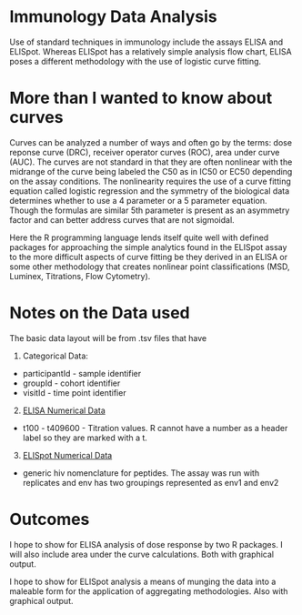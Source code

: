 # Immunology Data Analysis

Use of standard techniques in immunology include the assays ELISA and ELISpot.  Whereas ELISpot has a relatively simple analysis flow chart, ELISA poses a different methodology with the use of logistic curve fitting.  


# More than I wanted to know about curves

Curves can be analyzed a number of ways and often go by the terms: dose reponse curve (DRC), receiver operator curves (ROC), area under curve (AUC). The curves are not standard in that they are often nonlinear with the midrange of the curve being labeled the C50 as in IC50 or EC50 depending on the assay conditions.  The nonlinearity requires the use of a curve fitting equation called logistic regression and the symmetry of the biological data determines whether to use a 4 parameter or a 5 parameter equation.  Though the formulas are similar 5th parameter is present as an asymmetry factor and can better address curves that are not sigmoidal.  

Here the R programming language lends itself quite well with defined packages for approaching the simple analytics found in the ELISpot assay to the more difficult aspects of curve fitting be they derived in an ELISA or some other methodology that creates nonlinear point classifications (MSD, Luminex, Titrations, Flow Cytometry).


# Notes on the Data used

The basic data layout will be from .tsv files that have 

1. Categorical Data:
  * participantId - sample identifier
  * groupId - cohort identifier
  * visitId - time point identifier
2. [ELISA Numerical Data](https://github.com/aaronjwilson/immuno_data_analysis/blob/master/data/elisa.tsv)
  * t100 - t409600 - Titration values. R cannot have a number as a header label so they are marked with a t.
3. [ELISpot Numerical Data](https://github.com/aaronjwilson/immuno_data_analysis/blob/master/data/elispot.tsv)
  * generic hiv nomenclature for peptides.  The assay was run with replicates and env has two groupings represented as env1 and env2
 
# Outcomes 

I hope to show for ELISA analysis of dose response by two R packages.  I will also include area under the curve calculations. Both with graphical output.

I hope to show for ELISpot analysis a means of munging the data into a maleable form for the application of aggregating methodologies.  Also with graphical output.  

